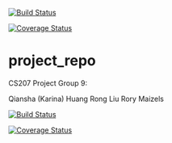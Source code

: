 [![Build Status](https://travis-ci.org/CS207-Project-Group-9/cs207-FinalProject.svg?branch=master)](https://travis-ci.org/CS207-Project-Group-9/cs207-FinalProject)

[![Coverage Status](https://coveralls.io/repos/github/CS207-Project-Group-9/cs207-FinalProject/badge.svg?branch=master)](https://coveralls.io/github/CS207-Project-Group-9/cs207-FinalProject?branch=master)

# project_repo

CS207 Project Group 9:

Qiansha (Karina) Huang
Rong Liu
Rory Maizels

[![Build Status](https://travis-ci.com/CS207-Project-Group-9/cs207-FinalProject.svg?branch=master)](https://travis-ci.com/CS207-Project-Group-9/cs207-FinalProject.svg?branch=master)

[![Coverage Status](https://coveralls.io/repos/github/CS207-Project-Group-9/cs207-FinalProject/badge.svg?branch=master)](https://coveralls.io/github/CS207-Project-Group-9/cs207-FinalProject?branch=master)
